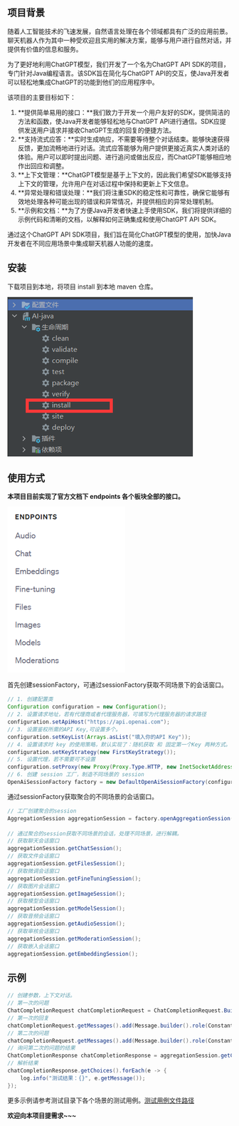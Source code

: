 ## **项目背景**

随着人工智能技术的飞速发展，自然语言处理在各个领域都具有广泛的应用前景。聊天机器人作为其中一种受欢迎且实用的解决方案，能够与用户进行自然对话，并提供有价值的信息和服务。

为了更好地利用ChatGPT模型，我们开发了一个名为ChatGPT API SDK的项目，专门针对Java编程语言。该SDK旨在简化与ChatGPT API的交互，使Java开发者可以轻松地集成ChatGPT的功能到他们的应用程序中。

该项目的主要目标如下：

1. **提供简单易用的接口：**我们致力于开发一个用户友好的SDK，提供简洁的方法和函数，使Java开发者能够轻松地与ChatGPT API进行通信。SDK应提供发送用户请求并接收ChatGPT生成的回复的便捷方法。
2. **支持流式应答：**实时生成响应，不需要等待整个对话结束。能够快速获得反馈，更加流畅地进行对话。流式应答能够为用户提供更接近真实人类对话的体验。用户可以即时提出问题、进行追问或做出反应，而ChatGPT能够相应地作出回应和调整。
3. **上下文管理：**ChatGPT模型是基于上下文的，因此我们希望SDK能够支持上下文的管理，允许用户在对话过程中保持和更新上下文信息。
4. **异常处理和错误处理：**我们将注重SDK的稳定性和可靠性，确保它能够有效地处理各种可能出现的错误和异常情况，并提供相应的异常处理机制。
5. **示例和文档：**为了方便Java开发者快速上手使用SDK，我们将提供详细的示例代码和清晰的文档，以解释如何正确集成和使用ChatGPT API SDK。

通过这个ChatGPT API SDK项目，我们旨在简化ChatGPT模型的使用，加快Java开发者在不同应用场景中集成聊天机器人功能的速度。

## 安装

下载项目到本地，将项目 install 到本地 maven 仓库。 

![image-20231205204603312](doc/img/image-20231205204603312.png)

## 使用方式

**本项目目前实现了官方文档下 endpoints 各个板块全部的接口。**

![image-20231205204355776](doc/img/image-20231205204355776.png) 

首先创建sessionFactory，可通过sessionFactory获取不同场景下的会话窗口。

```java
// 1. 创建配置类
Configuration configuration = new Configuration();
// 2. 设置请求地址，若有代理商或者代理服务器，可填写为代理服务器的请求路径
configuration.setApiHost("https://api.openai.com");
// 3. 设置鉴权所需的API Key,可设置多个。
configuration.setKeyList(Arrays.asList("填入你的API Key"));
// 4. 设置请求时 key 的使用策略，默认实现了：随机获取 和 固定第一个Key 两种方式。
configuration.setKeyStrategy(new FirstKeyStrategy());
// 5. 设置代理，若不需要可不设置
configuration.setProxy(new Proxy(Proxy.Type.HTTP, new InetSocketAddress("127.0.0.1", 7890)));
// 6. 创建 session 工厂，制造不同场景的 session
OpenAiSessionFactory factory = new DefaultOpenAiSessionFactory(configuration);
```

通过sessionFactory获取聚合的不同场景的会话窗口。

```java
// 工厂创建聚合的session
AggregationSession aggregationSession = factory.openAggregationSession();

// 通过聚合的session获取不同场景的会话，处理不同场景，进行解耦。
// 获取聊天会话窗口
aggregationSession.getChatSession();
// 获取文件会话窗口
aggregationSession.getFilesSession();
// 获取微调会话窗口
aggregationSession.getFineTuningSession();
// 获取图片会话窗口
aggregationSession.getImageSession();
// 获取模型会话窗口
aggregationSession.getModelSession();
// 获取音频会话窗口
aggregationSession.getAudioSession();
// 获取审核会话窗口
aggregationSession.getModerationSession();
// 获取嵌入会话窗口
aggregationSession.getEmbeddingSession();
```

## 示例

```java
// 创建参数，上下文对话。
// 第一次的问题
ChatCompletionRequest chatCompletionRequest = ChatCompletionRequest.BuildBaseChatCompletionRequest("1+1=");
// 第一次的回复
chatCompletionRequest.getMessages().add(Message.builder().role(Constants.Role.ASSISTANT.getRoleName()).content("2").build());
// 第二次的问题
chatCompletionRequest.getMessages().add(Message.builder().role(Constants.Role.USER.getRoleName()).content("2+2=").build());
// 询问第二次的问题的结果
ChatCompletionResponse chatCompletionResponse = aggregationSession.getChatSession().chatCompletions(NULL, NULL, NULL, chatCompletionRequest);
// 解析结果
chatCompletionResponse.getChoices().forEach(e -> {
    log.info("测试结果：{}", e.getMessage());
});
```

更多示例请参考测试目录下各个场景的测试用例。[测试用例文件路径](https://github.com/mainpropath/AI-java/tree/master/src/test/java/com/ai/openAi)

**欢迎向本项目提需求~~~**
